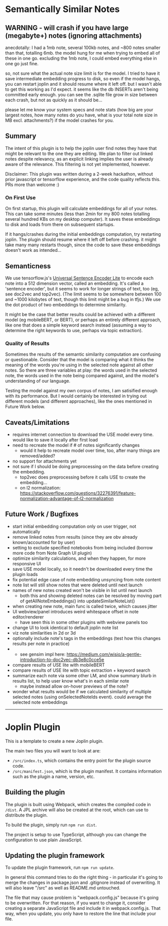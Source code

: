 # Semantically Similar Notes

## WARNING - will crash if you have large (megabyte+) notes (ignoring attachments)

anecdotally: I had a 1mb note, several 100kb notes, and ~800 notes smaller than that, totalling 6mb. the model hung for me when trying to embed all of these in one go. excluding the 1mb note, I could embed everything else in one go just fine.

so, not sure what the actual note size limit is for the model. I tried to have it save intermediate embedding progress to disk, so even if the model hangs, you can restart joplin and it should resume where it left off. but I wasn't able to get this working as I'd expect. it seems like the db INSERTs aren't being committed early enough. you can see the .sqlite file grow in size between each crash, but not as quickly as it should be...

please let me know your system specs and note stats (how big are your largest notes, how many notes do you have, what is your total note size in MB excl. attachments?) if the model crashes for you.

## Summary

The intent of this plugin is to help the joplin user find notes they have that might be relevant to the one they are editing. We plan to filter out linked notes despite relevancy, as an explicit linking implies the user is already aware of the relevance. This filtering is not yet implemented, however.

Disclaimer: This plugin was written during a 2-week hackathon, without prior javascript or tensorflow experience, and the code quality reflects this. PRs more than welcome :)

### On First Use

On first startup, this plugin will calculate embeddings for all of your notes. This can take some minutes (less than 2min for my 800 notes totalling several hundred KBs on my desktop computer). It saves these embeddings to disk and loads from there on subsequent startups.

If it hangs/crashes during the initial embeddings computation, try restarting joplin. The plugin should resume where it left off before crashing. it might take many many restarts though, since the code to save these embeddings doesn't work as intended...


## Semanticness

We use tensorflow.js's [Universal Sentence Encoder Lite](https://github.com/tensorflow/tfjs-models/tree/master/universal-sentence-encoder) to encode each note into a 512 dimension vector, called an embedding. It's called a 'sentence encoder', but it seems to work for longer strings of text, too (eg, see doc2vec and top2vec). (The limit seems to be somewhere between 100 and ~1000 kilobytes of text, though this limit might be a bug in tfjs.) We use the dot product of two embeddings to determine similarity.

It might be the case that better results could be achieved with a different model (eg mobileBERT, or BERT), or perhaps an entirely different approach, like one that does a simple keyword search instead (assuming a way to determine the right keywords to use, perhaps via topic extraction).

### Quality of Results

Sometimes the results of the semantic similarity computation are confusing or questionable. Consider that the model is comparing what it thinks the meaning of the words you're using in the selected note against all other notes. So there are three variables at play: the words used in the selected note, the words used in the note being compared against, and the model's understanding of our language.

Testing the model against my own corpus of notes, I am satisified enough with its performance. But I would certainly be interested in trying out different models (and different approaches), like the ones mentioned in Future Work below.

## Caveats/Limitations

- requires internet connection to download the USE model every time. would like to save it locally after first load
- need to recreate the model if # of notes significantly changes
  - would it help to recreate model over time, too, after many things are removed/added?
- no support for attachments yet
- not sure if I should be doing preprocessing on the data before creating the embedding.
  - top2vec does preprocessing before it calls USE to create the embedding...
  - on l2 normalization: https://stackoverflow.com/questions/32276391/feature-normalization-advantage-of-l2-normalization

## Future Work / Bugfixes

- start initial embedding computation only on user trigger, not automatically
- remove linked notes from results (since they are obv already known/accounted for by user)
- setting to exclude specified notebooks from being included (borrow more code from Note Graph UI plugin)
- optimize similarity calculations, and when they happen, for more responsive UI
- save USE model locally, so it needn't be downloaded every time the plugin loads
- fix potential edge case of note embedding unsyncing from note content
- note list will still show notes that were deleted until next launch
- names of new notes created won't be visible in list until next launch
  - both this and showing deleted notes can be resolved by moving part of
    getAllNoteEmbeddings() into updateSimilarNoteList()
- when creating new note, main func is called twice, which causes jitter
- UI webview/panel introduces weird whitespace offset in note editor/renderer
  - have seen this in some other plugins with webview panels too
- change UI to look identical to default joplin note list
- viz note similarities in 2d or 3d
- optionally include note's tags in the embeddings (test how this changes results per note in practice)
- - see gensim impl here: https://medium.com/wisio/a-gentle-introduction-to-doc2vec-db3e8c0cce5e
- compare results of USE lite with mobileBERT
- compare results of USE lite with topic extraction + keyword search
- summarize each note via some other LM, and show summary blurb in results list, to help user know what's in each similar note
  - maybe instead allow on-hover previews of the note?
- wonder what results would be if we calculated similarity of multiple selected notes
  (using onSelectedNoteIds event). could average the selected note embeddings

---

# Joplin Plugin

This is a template to create a new Joplin plugin.

The main two files you will want to look at are:

- `/src/index.ts`, which contains the entry point for the plugin source code.
- `/src/manifest.json`, which is the plugin manifest. It contains information such as the plugin a name, version, etc.

## Building the plugin

The plugin is built using Webpack, which creates the compiled code in `/dist`. A JPL archive will also be created at the root, which can use to distribute the plugin.

To build the plugin, simply run `npm run dist`.

The project is setup to use TypeScript, although you can change the configuration to use plain JavaScript.

## Updating the plugin framework

To update the plugin framework, run `npm run update`.

In general this command tries to do the right thing - in particular it's going to merge the changes in package.json and .gitignore instead of overwriting. It will also leave "/src" as well as README.md untouched.

The file that may cause problem is "webpack.config.js" because it's going to be overwritten. For that reason, if you want to change it, consider creating a separate JavaScript file and include it in webpack.config.js. That way, when you update, you only have to restore the line that include your file.
